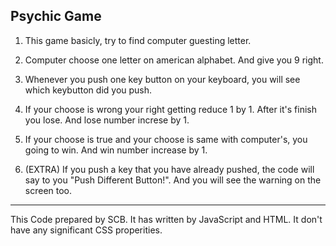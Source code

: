 ## Psychic Game 

1. This game basicly, try to find computer guesting letter.

2. Computer choose one letter on american alphabet. And give you 9 right.

3. Whenever you push one key button on your keyboard, you will see which keybutton did you push.

4. If your choose is wrong your right getting reduce 1 by 1. After it's finish you lose. And lose number increse by 1.

5. If your choose is true and your choose is same with computer's, you going to win. And win number increase by 1.

6. (EXTRA) If you push a key that you have already pushed, the code will say to you "Push Different Button!". And you will see the warning on the screen too.

-----------

This Code prepared by SCB.
It has written by JavaScript and HTML.
It don't have any significant CSS properities. 

